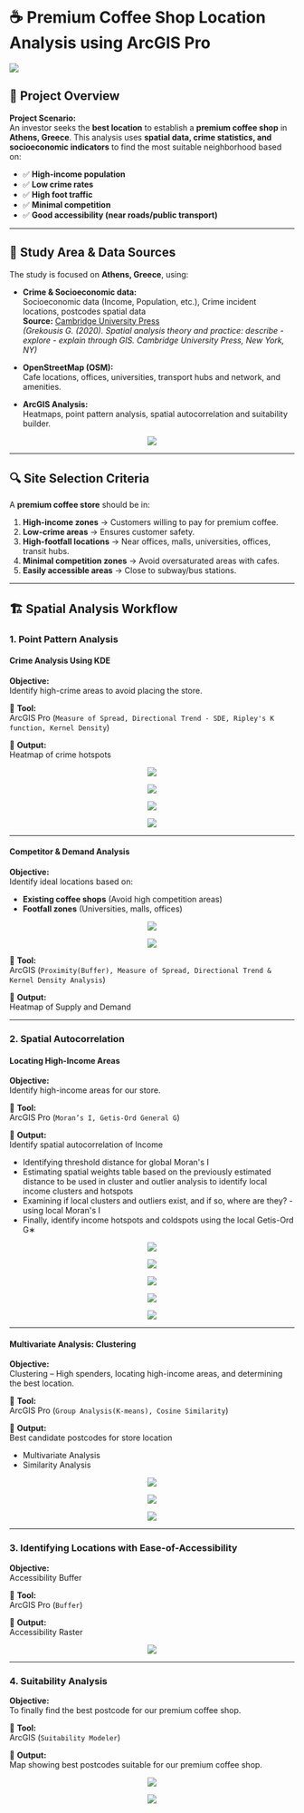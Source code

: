 # ☕ Premium Coffee Shop Location Analysis using ArcGIS Pro

<img src="https://github.com/warhazzard/project-premium-coffeeshop-location/blob/main/outputs-images/home_gif.gif?raw=true">

## 📌 Project Overview

**Project Scenario:**  
An investor seeks the **best location** to establish a **premium coffee shop** in **Athens, Greece**. This analysis uses **spatial data, crime statistics, and socioeconomic indicators** to find the most suitable neighborhood based on:

- ✅ **High-income population**
- ✅ **Low crime rates**
- ✅ **High foot traffic**
- ✅ **Minimal competition**
- ✅ **Good accessibility (near roads/public transport)**

---

## 📍 Study Area & Data Sources

The study is focused on **Athens, Greece**, using:

- **Crime & Socioeconomic data:**  
    Socioeconomic data (Income, Population, etc.), Crime incident locations, postcodes spatial data  
    **Source:** [Cambridge University Press](https://www.cambridge.org/9781108498982)  
    *(Grekousis G. (2020). Spatial analysis theory and practice: describe - explore - explain through GIS. Cambridge University Press, New York, NY)*

- **OpenStreetMap (OSM):**  
    Cafe locations, offices, universities, transport hubs and network, and amenities.

- **ArcGIS Analysis:**  
    Heatmaps, point pattern analysis, spatial autocorrelation and suitability builder.

<p align="center">
<img src="https://github.com/warhazzard/project-premium-coffeeshop-location/blob/main/outputs-images/1_study_area/1_study_area.jpg?raw=true">
</p>

---

## 🔍 Site Selection Criteria

A **premium coffee store** should be in:

1. **High-income zones** → Customers willing to pay for premium coffee.  
2. **Low-crime areas** → Ensures customer safety.  
3. **High-footfall locations** → Near offices, malls, universities, offices, transit hubs.  
4. **Minimal competition zones** → Avoid oversaturated areas with cafes.  
5. **Easily accessible areas** → Close to subway/bus stations.  

---

## 🏗 Spatial Analysis Workflow

### 1. Point Pattern Analysis

#### Crime Analysis Using KDE

**Objective:**  
Identify high-crime areas to avoid placing the store.

📌 **Tool:**  
ArcGIS Pro (`Measure of Spread, Directional Trend - SDE, Ripley's K function, Kernel Density`)

🔹 **Output:**  
Heatmap of crime hotspots

<p align="center">
    <img src="https://github.com/warhazzard/project-premium-coffeeshop-location/blob/main/outputs-images/2_point_pattern_analysis/1_crime_nearest_neigbour.jpg?raw=true">
</p>

<p align="center">
    <img src="https://github.com/warhazzard/project-premium-coffeeshop-location/blob/main/outputs-images/2_point_pattern_analysis/2_ripley's-K_graph.jpg?raw=true">
</p>

<p align="center">
    <img src="https://github.com/warhazzard/project-premium-coffeeshop-location/blob/main/outputs-images/2_point_pattern_analysis/2_ripley's-K_table.jpg?raw=true">
</p>

<p align="center">
    <img src="https://github.com/warhazzard/project-premium-coffeeshop-location/blob/main/outputs-images/2_point_pattern_analysis/3_crime_risk.jpg?raw=true">
</p>

---

#### Competitor & Demand Analysis

**Objective:**  
Identify ideal locations based on:

- **Existing coffee shops** (Avoid high competition areas)  
- **Footfall zones** (Universities, malls, offices)

<p align="center">
    <img src="https://github.com/warhazzard/project-premium-coffeeshop-location/blob/main/outputs-images/2_point_pattern_analysis/4_demand.jpg?raw=true">
</p>

<p align="center">
    <img src="https://github.com/warhazzard/project-premium-coffeeshop-location/blob/main/outputs-images/2_point_pattern_analysis/5_supply.jpg?raw=true">
</p>

📌 **Tool:**  
ArcGIS (`Proximity(Buffer), Measure of Spread, Directional Trend & Kernel Density Analysis`)

🔹 **Output:**  
Heatmap of Supply and Demand

---

### 2. Spatial Autocorrelation

#### Locating High-Income Areas

**Objective:**  
Identify high-income areas for our store.

📌 **Tool:**  
ArcGIS Pro (`Moran’s I, Getis-Ord General G`)

🔹 **Output:**  
Identify spatial autocorrelation of Income

- Identifying threshold distance for global Moran's I  
- Estimating spatial weights table based on the previously estimated distance to be used in cluster and outlier analysis to identify local income clusters and hotspots  
- Examining if local clusters and outliers exist, and if so, where are they? - using local Moran's I  
- Finally, identify income hotspots and coldspots using the local Getis-Ord G∗  

<p align="center">
    <img src="https://github.com/warhazzard/project-premium-coffeeshop-location/blob/main/outputs-images/3_spatial_autocorrelation/1_moranI-global.jpg?raw=true">
</p>

<p align="center">
    <img src="https://github.com/warhazzard/project-premium-coffeeshop-location/blob/main/outputs-images/3_spatial_autocorrelation/2_h_l-clustering-generel%20getis%20ord%20g.jpg?raw=true">
</p>

<p align="center">
    <img src="https://github.com/warhazzard/project-premium-coffeeshop-location/blob/main/outputs-images/3_spatial_autocorrelation/3_incremental-moran'sI.jpg?raw=true">
</p>

<p align="center">
    <img src="https://github.com/warhazzard/project-premium-coffeeshop-location/blob/main/outputs-images/3_spatial_autocorrelation/4_local_morans-i_outlier_and_cluster.jpg?raw=true">
</p>

<p align="center">
    <img src="https://github.com/warhazzard/project-premium-coffeeshop-location/blob/main/outputs-images/3_spatial_autocorrelation/5_hotspots-coldspots.jpg?raw=true">
</p>

---

#### Multivariate Analysis: Clustering

**Objective:**  
Clustering – High spenders, locating high-income areas, and determining the best location.

📌 **Tool:**  
ArcGIS Pro (`Group Analysis(K-means), Cosine Similarity`)

🔹 **Output:**  
Best candidate postcodes for store location

- Multivariate Analysis  
- Similarity Analysis  

<p align="center">
    <img src="https://github.com/warhazzard/project-premium-coffeeshop-location/blob/main/outputs-images/3_spatial_autocorrelation/6_multivar_kmeans.jpg?raw=true">
</p>

<p align="center">
    <img src="https://github.com/warhazzard/project-premium-coffeeshop-location/blob/main/outputs-images/3_spatial_autocorrelation/7_psedo_f-statistic.jpg?raw=true">
</p>

<p align="center">
    <img src="https://github.com/warhazzard/project-premium-coffeeshop-location/blob/main/outputs-images/3_spatial_autocorrelation/8_similarity_analysis.jpg?raw=true">
</p>

---

### 3. Identifying Locations with Ease-of-Accessibility

**Objective:**  
Accessibility Buffer

📌 **Tool:**  
ArcGIS Pro (`Buffer`)

🔹 **Output:**  
Accessibility Raster

<p align="center">
    <img src="https://github.com/warhazzard/project-premium-coffeeshop-location/blob/main/outputs-images/4_accessibility/1_accessibility.jpg?raw=true">
</p>

---

### 4. Suitability Analysis

**Objective:**  
To finally find the best postcode for our premium coffee shop.

📌 **Tool:**  
ArcGIS (`Suitability Modeler`)

🔹 **Output:**  
Map showing best postcodes suitable for our premium coffee shop.

<p align="center">
    <img src="https://github.com/warhazzard/project-premium-coffeeshop-location/blob/main/outputs-images/5_suitability-analysis/1_Suitability_Map.jpg?raw=true">
</p>

<p align="center">
    <img src="https://github.com/warhazzard/project-premium-coffeeshop-location/blob/main/outputs-images/5_suitability-analysis/2_Best_postcode.jpg?raw=true">
</p>
